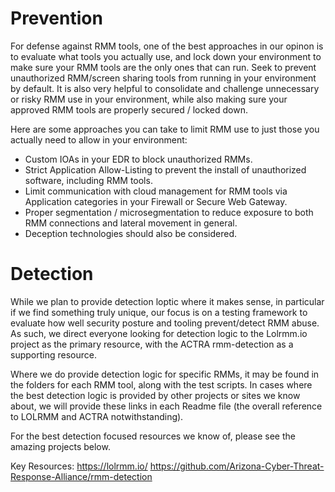 # Prevention

For defense against RMM tools, one of the best approaches in our opinon is to evaluate what tools you actually use, and lock down your environment to make sure your RMM tools are the only ones that can run.  Seek to prevent unauthorized RMM/screen sharing tools from running in your environment by default. It is also very helpful to consolidate and challenge unnecessary or risky RMM use in your environment, while also making sure your approved RMM tools are properly secured / locked down.  

Here are some approaches you can take to limit RMM use to just those you actually need to allow in your environment:
 - Custom IOAs in your EDR to block unauthorized RMMs.
 - Strict Application Allow-Listing to prevent the install of unauthorized software, including RMM tools.
 - Limit communication with cloud management for RMM tools via Application categories in your Firewall or Secure Web Gateway.
 - Proper segmentation / microsegmentation to reduce exposure to both RMM connections and lateral movement in general.
 - Deception technologies should also be considered.  

# Detection

While we plan to provide detection loptic where it makes sense, in particular if we find something truly unique, our focus is on a testing framework to evaluate how well security posture and tooling prevent/detect RMM abuse. As such, we direct everyone looking for detection logic to the Lolrmm.io project as the primary resource, with the ACTRA rmm-detection as a supporting resource.  

Where we do provide detection logic for specific RMMs, it may be found in the folders for each RMM tool, along with the test scripts.  In cases where the best detection logic is provided by other projects or sites we know about, we will provide these links in each Readme file (the overall reference to LOLRMM and ACTRA notwithstanding).   

For the best detection focused resources we know of, please see the amazing projects below.  

Key Resources:
https://lolrmm.io/
https://github.com/Arizona-Cyber-Threat-Response-Alliance/rmm-detection 
